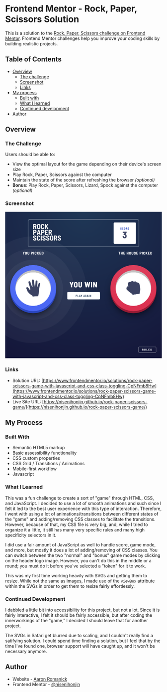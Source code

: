 # Frontend Mentor - Rock, Paper, Scissors Solution

This is a solution to the [Rock, Paper, Scissors challenge on Frontend Mentor](https://www.frontendmentor.io/challenges/rock-paper-scissors-game-pTgwgvgH). Frontend Mentor challenges help you improve your coding skills by building realistic projects. 

## Table of Contents

- [Overview](#overview)
  - [The challenge](#the-challenge)
  - [Screenshot](#screenshot)
  - [Links](#links)
- [My process](#my-process)
  - [Built with](#built-with)
  - [What I learned](#what-i-learned)
  - [Continued development](#continued-development)
- [Author](#author)

## <a name="overview"></a>Overview

### <a name="the-challenge"></a>The Challenge

Users should be able to:

- View the optimal layout for the game depending on their device's screen size
- Play Rock, Paper, Scissors against the computer
- Maintain the state of the score after refreshing the browser _(optional)_
- **Bonus**: Play Rock, Paper, Scissors, Lizard, Spock against the computer _(optional)_

### <a name="screenshot"></a>Screenshot

![Rock, Paper, Scissors Solution](./images/screenshot.png)

### <a name="links"></a>Links

- Solution URL: [https://www.frontendmentor.io/solutions/rock-paper-scissors-game-with-javascript-and-css-class-toggling-CpNFmb8Hw](https://www.frontendmentor.io/solutions/rock-paper-scissors-game-with-javascript-and-css-class-toggling-CpNFmb8Hw)
- Live Site URL: [https://nisenihonjin.github.io/rock-paper-scissors-game/](https://nisenihonjin.github.io/rock-paper-scissors-game/)

## <a name="my-process"></a>My Process

### <a name="built-with"></a>Built With

- Semantic HTML5 markup
- Basic assessibility functionality
- CSS custom properties
- CSS Grid / Transitions / Animations
- Mobile-first workflow
- Javascript

### <a name="what-i-learned"></a>What I Learned

This was a fun challenge to create a sort of "game" through HTML, CSS, and JavaScript. I decided to use a lot of smooth animations and such since I felt it led to the best user experience with this type of interaction. Therefore, I went with using a lot of animations/transitions between different states of the "game" and adding/removing CSS classes to facilitate the transitions. However, because of that, my CSS file is very big, and, while I tried to organize it a little, it still has many very specific rules and many high specificity selectors in it.

I did use a fair amount of JavaScript as well to handle score, game mode, and more, but mostly it does a lot of adding/removing of CSS classes. You can switch between the two "normal" and "bonus" game modes by clicking on the header logo image. However, you can't do this in the middle or a round; you must do it before you've selected a "token" for it to work.

This was my first time working heavily with SVGs and getting them to resize. While not the same as images, I made use of the `viewBox` attribute within the SVGs in order to get them to resize fairly effortlessly.

### <a name="continued-development"></a>Continued Development

I dabbled a little bit into accessibility for this project, but not a lot. Since it is fairly interactive, I felt it should be fairly accessible, but after coding the innerworkings of the "game," I decided I should leave that for another project.

The SVGs in Safari get blurred due to scaling, and I couldn't really find a satifying solution. I could spend time finding a solution, but I feel that by the time I've found one, browser support will have caught up, and it won't be necessary anymore.

## <a name="author"></a>Author

- Website - [Aaron Romanick](https://www.aaronromanick.com)
- Frontend Mentor - [@nisenihonjin](https://www.frontendmentor.io/profile/nisenihonjin)